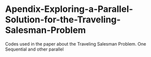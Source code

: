 # Apendix-Exploring-a-Parallel-Solution-for-the-Traveling-Salesman-Problem
Codes used in the paper about the Traveling Salesman Problem. One Sequential and other parallel
